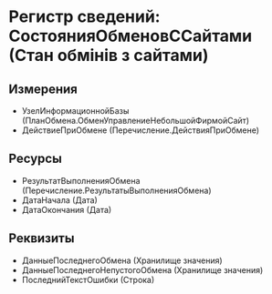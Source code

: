﻿# Регистр сведений: СостоянияОбменовССайтами (Стан обмінів з сайтами)

## Измерения

- УзелИнформационнойБазы (ПланОбмена.ОбменУправлениеНебольшойФирмойСайт)
- ДействиеПриОбмене (Перечисление.ДействияПриОбмене)

## Ресурсы

- РезультатВыполненияОбмена (Перечисление.РезультатыВыполненияОбмена)
- ДатаНачала (Дата)
- ДатаОкончания (Дата)

## Реквизиты

- ДанныеПоследнегоОбмена (Хранилище значения)
- ДанныеПоследнегоНепустогоОбмена (Хранилище значения)
- ПоследнийТекстОшибки (Строка)

